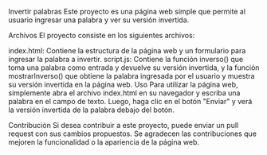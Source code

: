 Invertir palabras
Este proyecto es una página web simple que permite al usuario ingresar una palabra y ver su versión invertida.

Archivos
El proyecto consiste en los siguientes archivos:

index.html: Contiene la estructura de la página web y un formulario para ingresar la palabra a invertir.
script.js: Contiene la función inverso() que toma una palabra como entrada y devuelve su versión invertida, y la función mostrarInverso() que obtiene la palabra ingresada por el usuario y muestra su versión invertida en la página web.
Uso
Para utilizar la página web, simplemente abra el archivo index.html en su navegador y escriba una palabra en el campo de texto. Luego, haga clic en el botón "Enviar" y verá la versión invertida de la palabra debajo del botón.

Contribución
Si desea contribuir a este proyecto, puede enviar un pull request con sus cambios propuestos. Se agradecen las contribuciones que mejoren la funcionalidad o la apariencia de la página web.

